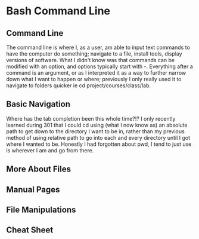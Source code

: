 # Bash Command Line

## Command Line

The command line is where I, as a user, am able to input text commands to have the computer do something; navigate to a file, install tools, display versions of software.  What I didn't know was that commands can be modified with an option, and options typically start with -.  Everything after a command is an argument, or as I interpreted it as a way to further narrow down what I want to happen or where; previously I only really used it to navigate to folders quicker ie cd project/courses/class/lab.

## Basic Navigation

Where has the tab completion been this whole time?!?  I only recently learned during 301 that I could cd using (what I now know as) an absolute path to get down to the directory I want to be in, rather than my previous method of using relative path to go into each and every directory until I got where I wanted to be.  Honestly I had forgotten about pwd, I tend to just use ls wherever I am and go from there.  

## More About Files



## Manual Pages



## File Manipulations



## Cheat Sheet



